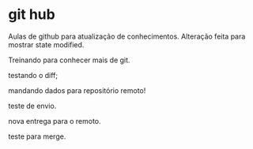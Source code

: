 # git hub
Aulas de github para atualização de conhecimentos.
Alteração feita para mostrar state modified.

Treinando para conhecer mais de git.

testando o diff;


mandando dados para repositório remoto!

teste de envio.

nova entrega para o remoto.


teste para merge.
